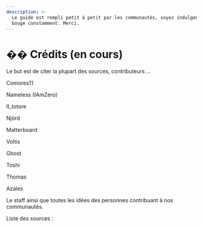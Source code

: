 ```yaml
---
description: >-
  Le guide est rempli petit à petit par les communautés, soyez indulgent il
  bouge constamment. Merci.
---
```


# �� Crédits \(en cours\)

Le but est de citer la plupart des sources, contributeurs ...

Comores11

Nameless \(IAmZero\)

II\_totore

Njörd

Matterboard

Voltis

Ghost

Toshi

Thomas

Azales

Le staff ainsi que toutes les idées des personnes contribuant à nos communautés.

Liste des sources :

